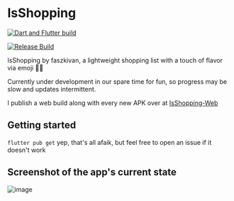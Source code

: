 # IsShopping

[![Dart and Flutter build](https://github.com/Fasz-kivan/IsShopping/actions/workflows/dart.yml/badge.svg)](https://github.com/Fasz-kivan/IsShopping/actions/workflows/dart.yml)

[![Release Build](https://github.com/Fasz-kivan/IsShopping/actions/workflows/publish.yml/badge.svg)](https://github.com/Fasz-kivan/IsShopping/actions/workflows/publish.yml)

IsShopping by faszkivan, a lightweight shopping list with a touch of flavor via emoji 🍕😊

Currently under development in our spare time for fun, so progress may be slow and updates intermittent.

I publish a web build along with every new APK over at [IsShopping-Web](https://fasz-kivan.github.io/IsShopping-Web/)

## Getting started

`flutter pub get`
yep, that's all afaik, but feel free to open an issue if it doesn't work

## Screenshot of the app's current state

![image](https://github.com/Fasz-kivan/IsShopping/assets/55391231/d3d9639a-7127-4028-affd-9aad3f95a492)

